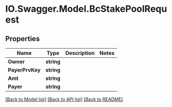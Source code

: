 # IO.Swagger.Model.BcStakePoolRequest
## Properties

Name | Type | Description | Notes
------------ | ------------- | ------------- | -------------
**Owner** | **string** |  | 
**PayerPrvKey** | **string** |  | 
**Amt** | **string** |  | 
**Payer** | **string** |  | 

[[Back to Model list]](../README.md#documentation-for-models) [[Back to API list]](../README.md#documentation-for-api-endpoints) [[Back to README]](../README.md)

